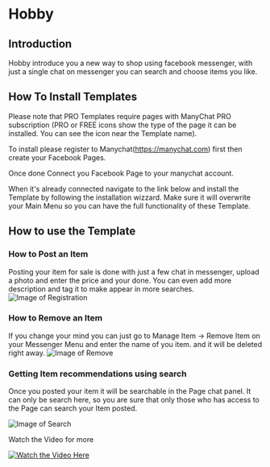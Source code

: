 # Hobby

## Introduction
Hobby introduce you a new way to shop using facebook messenger, 
with just a single chat on messenger you can search and choose items you like.

## How To Install Templates

Please note that PRO Templates require pages with ManyChat PRO subscription (PRO or FREE icons show the type of the page it can be installed. You can see the icon near the Template name).

To install please register to Manychat(https://manychat.com) first then create your Facebook Pages. 

Once done Connect you Facebook Page to your manychat account.

When it's already connected navigate to the link below and install the Template by following the installation wizzard.
Make sure it will overwrite your Main Menu so you can have the full functionality of these Template.

## How to use the Template

### How to Post an Item

Posting your item for sale is done with just a few chat in messenger, upload a photo and enter the price and your done.
You can even add more description and tag it to make appear in more searches.
![Image of Registration](https://codechito.github.io/hobby/assets/img1.png)

### How to Remove an Item

If you change your mind you can just go to Manage Item -> Remove Item on your Messenger Menu and enter the name of you item. and it will be deleted right away.
![Image of Remove](https://codechito.github.io/hobby/assets/img7.png)

### Getting Item recommendations using search

Once you posted your item it will be searchable in the Page chat panel. It can only be search here, so you are sure that only those who has access to the Page can search your Item posted.

![Image of Search](https://codechito.github.io/hobby/assets/img3.png)

Watch the Video for more

[![Watch the Video Here](https://img.youtube.com/vi/jclHM8oTgzE/0.jpg)](https://youtu.be/jclHM8oTgzE)

